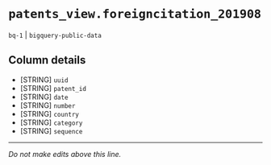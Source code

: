 # `patents_view.foreigncitation_201908`
`bq-1` | `bigquery-public-data`

## Column details
* [STRING]    `uuid`
* [STRING]    `patent_id`
* [STRING]    `date`
* [STRING]    `number`
* [STRING]    `country`
* [STRING]    `category`
* [STRING]    `sequence`

-------------------------------------------------------------------------------
*Do not make edits above this line.*
